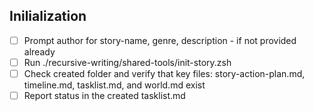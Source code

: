 ## Inilialization
- [ ] Prompt author for story-name, genre, description - if not provided already
- [ ] Run ./recursive-writing/shared-tools/init-story.zsh
- [ ] Check created <story> folder and verify that key files: story-action-plan.md, timeline.md, tasklist.md, and world.md exist
- [ ] Report status in the created tasklist.md